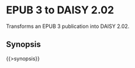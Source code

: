 <link rev="dp2:doc" href="src/main/resources/xml/xproc/epub3-to-daisy202.xpl"/>
<link rel="rdf:type" href="http://www.daisy.org/ns/pipeline/userdoc"/>
<meta property="dc:title" content="EPUB 3 to DAISY 2.02"/>

# EPUB 3 to DAISY 2.02

Transforms an EPUB 3 publication into DAISY 2.02.

## Synopsis

{{>synopsis}}

